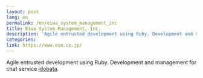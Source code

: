 ```yaml
---
layout: post
lang: en
permalink: /en/eiwa_system_management_inc
title: Eiwa System Management, Inc.
description: 'Agile entrusted development using Ruby. Development and management for chat service idobata.'
categories: 
link: https://www.esm.co.jp/
---
```


<p>Agile entrusted development using Ruby. Development and management for chat service <a href="https://idobata.io/ja/home">idobata</a>.</p>
